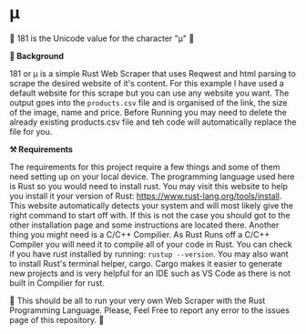 # µ

📜 181 is the Unicode value for the character "µ" 📜

**🎨 Background**

181 or µ is a simple Rust Web Scraper that uses Reqwest and html parsing to scrape the desired website of it's content. For this example I have used a default website for this scrape but you can use any website you want. The output goes into the ```products.csv``` file and is organised of the link, the size of the image, name and price. Before Running you may need to delete the already existing products.csv file and teh code will automatically replace the file for you.

**⚒️ Requirements**

The requirements for this project require a few things and some of them need setting up on your local device. The programming language used here is Rust so you would need to install rust. You may visit this website to help you install it your version of Rust: 
https://www.rust-lang.org/tools/install. This website automatically detects your system and will most likely give the right command to start off with. If this is not the case you should got to the other installation page and some instructions are located there.
Another thing you might need is a C/C++ Compilier. As Rust Runs off a C/C++ Compiler you will need it to compile all of your code in Rust. You can check if you have rust installed by running: ```rustup --version```. You may also want to install Rust's terminal helper, cargo.
Cargo makes it easier to generate new projects and is very helpful for an IDE such as VS Code as there is not built in Compilier for rust.

👋 This should be all to run your very own Web Scraper with the Rust Programming Language. Please, Feel Free to report any error to the issues page of this repository. 👋
